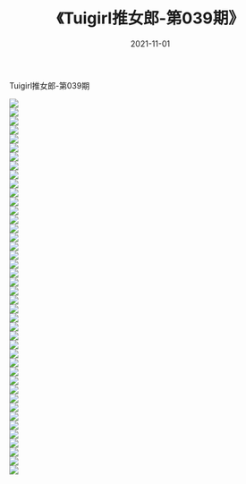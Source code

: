 ﻿---
layout: post
title:  《Tuigirl推女郎-第039期》
date:   2021-11-01
img: http://imgx.orgx.ga/漏D/网络美图/2021/Tuigirl推女郎-第039期/000.jpg
categories: [美女, 清纯, 唯美]
---

Tuigirl推女郎-第039期

  ![](http://imgx.orgx.ga/漏D/网络美图/2021/Tuigirl推女郎-第039期/001.jpg) <br> ![](http://imgx.orgx.ga/漏D/网络美图/2021/Tuigirl推女郎-第039期/002.jpg) <br> ![](http://imgx.orgx.ga/漏D/网络美图/2021/Tuigirl推女郎-第039期/003.jpg) <br> ![](http://imgx.orgx.ga/漏D/网络美图/2021/Tuigirl推女郎-第039期/004.jpg) <br> ![](http://imgx.orgx.ga/漏D/网络美图/2021/Tuigirl推女郎-第039期/005.jpg) <br> ![](http://imgx.orgx.ga/漏D/网络美图/2021/Tuigirl推女郎-第039期/006.jpg) <br> ![](http://imgx.orgx.ga/漏D/网络美图/2021/Tuigirl推女郎-第039期/007.jpg) <br> ![](http://imgx.orgx.ga/漏D/网络美图/2021/Tuigirl推女郎-第039期/008.jpg) <br> ![](http://imgx.orgx.ga/漏D/网络美图/2021/Tuigirl推女郎-第039期/009.jpg) <br> ![](http://imgx.orgx.ga/漏D/网络美图/2021/Tuigirl推女郎-第039期/010.jpg) <br> ![](http://imgx.orgx.ga/漏D/网络美图/2021/Tuigirl推女郎-第039期/011.jpg) <br> ![](http://imgx.orgx.ga/漏D/网络美图/2021/Tuigirl推女郎-第039期/012.jpg) <br> ![](http://imgx.orgx.ga/漏D/网络美图/2021/Tuigirl推女郎-第039期/013.jpg) <br> ![](http://imgx.orgx.ga/漏D/网络美图/2021/Tuigirl推女郎-第039期/014.jpg) <br> ![](http://imgx.orgx.ga/漏D/网络美图/2021/Tuigirl推女郎-第039期/015.jpg) <br> ![](http://imgx.orgx.ga/漏D/网络美图/2021/Tuigirl推女郎-第039期/016.jpg) <br> ![](http://imgx.orgx.ga/漏D/网络美图/2021/Tuigirl推女郎-第039期/017.jpg) <br> ![](http://imgx.orgx.ga/漏D/网络美图/2021/Tuigirl推女郎-第039期/018.jpg) <br> ![](http://imgx.orgx.ga/漏D/网络美图/2021/Tuigirl推女郎-第039期/019.jpg) <br> ![](http://imgx.orgx.ga/漏D/网络美图/2021/Tuigirl推女郎-第039期/020.jpg) <br> ![](http://imgx.orgx.ga/漏D/网络美图/2021/Tuigirl推女郎-第039期/021.jpg) <br> ![](http://imgx.orgx.ga/漏D/网络美图/2021/Tuigirl推女郎-第039期/022.jpg) <br> ![](http://imgx.orgx.ga/漏D/网络美图/2021/Tuigirl推女郎-第039期/023.jpg) <br> ![](http://imgx.orgx.ga/漏D/网络美图/2021/Tuigirl推女郎-第039期/024.jpg) <br> ![](http://imgx.orgx.ga/漏D/网络美图/2021/Tuigirl推女郎-第039期/025.jpg) <br> ![](http://imgx.orgx.ga/漏D/网络美图/2021/Tuigirl推女郎-第039期/026.jpg) <br> ![](http://imgx.orgx.ga/漏D/网络美图/2021/Tuigirl推女郎-第039期/027.jpg) <br> ![](http://imgx.orgx.ga/漏D/网络美图/2021/Tuigirl推女郎-第039期/028.jpg) <br> ![](http://imgx.orgx.ga/漏D/网络美图/2021/Tuigirl推女郎-第039期/029.jpg) <br> ![](http://imgx.orgx.ga/漏D/网络美图/2021/Tuigirl推女郎-第039期/030.jpg) <br> ![](http://imgx.orgx.ga/漏D/网络美图/2021/Tuigirl推女郎-第039期/031.jpg) <br> ![](http://imgx.orgx.ga/漏D/网络美图/2021/Tuigirl推女郎-第039期/032.jpg) <br> ![](http://imgx.orgx.ga/漏D/网络美图/2021/Tuigirl推女郎-第039期/033.jpg) <br> ![](http://imgx.orgx.ga/漏D/网络美图/2021/Tuigirl推女郎-第039期/034.jpg) <br> ![](http://imgx.orgx.ga/漏D/网络美图/2021/Tuigirl推女郎-第039期/035.jpg) <br> ![](http://imgx.orgx.ga/漏D/网络美图/2021/Tuigirl推女郎-第039期/036.jpg) <br> ![](http://imgx.orgx.ga/漏D/网络美图/2021/Tuigirl推女郎-第039期/037.jpg) <br> ![](http://imgx.orgx.ga/漏D/网络美图/2021/Tuigirl推女郎-第039期/038.jpg) <br> ![](http://imgx.orgx.ga/漏D/网络美图/2021/Tuigirl推女郎-第039期/039.jpg) <br> ![](http://imgx.orgx.ga/漏D/网络美图/2021/Tuigirl推女郎-第039期/040.jpg) <br> ![](http://imgx.orgx.ga/漏D/网络美图/2021/Tuigirl推女郎-第039期/041.jpg) <br> ![](http://imgx.orgx.ga/漏D/网络美图/2021/Tuigirl推女郎-第039期/042.jpg) <br>